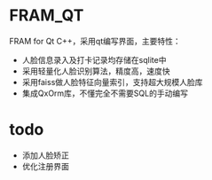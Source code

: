 # FRAM_QT
FRAM for Qt C++，采用qt编写界面，主要特性：
- 人脸信息录入及打卡记录均存储在sqlite中
- 采用轻量化人脸识别算法，精度高，速度快
- 采用faiss做人脸特征向量索引，支持超大规模人脸库
- 集成QxOrm库，不懂完全不需要SQL的手动编写

# todo
- 添加人脸矫正
- 优化注册界面
